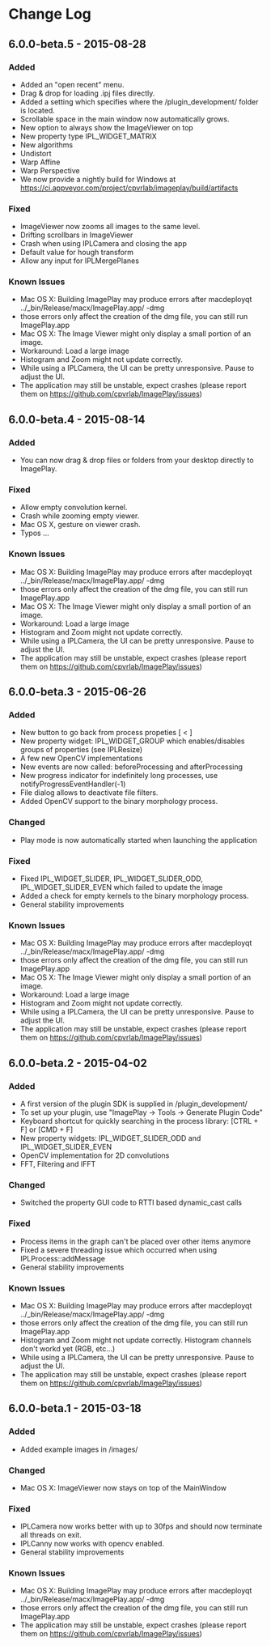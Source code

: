 # Change Log

## 6.0.0-beta.5 - 2015-08-28
### Added
- Added an "open recent" menu.
- Drag & drop for loading .ipj files directly.
- Added a setting which specifies where the /plugin_development/ folder is located.
- Scrollable space in the main window now automatically grows.
- New option to always show the ImageViewer on top
- New property type IPL_WIDGET_MATRIX
- New algorithms
 - Undistort
 - Warp Affine
 - Warp Perspective
- We now provide a nightly build for Windows at https://ci.appveyor.com/project/cpvrlab/imageplay/build/artifacts

### Fixed
- ImageViewer now zooms all images to the same level.
- Drifting scrollbars in ImageViewer
- Crash when using IPLCamera and closing the app
- Default value for hough transform
- Allow any input for IPLMergePlanes

### Known Issues
- Mac OS X: Building ImagePlay may produce errors after macdeployqt ../_bin/Release/macx/ImagePlay.app/ -dmg
 - those errors only affect the creation of the dmg file, you can still run ImagePlay.app
- Mac OS X: The Image Viewer might only display a small portion of an image.
 - Workaround: Load a large image
- Histogram and Zoom might not update correctly.
- While using a IPLCamera, the UI can be pretty unresponsive. Pause to adjust the UI.
- The application may still be unstable, expect crashes (please report them on https://github.com/cpvrlab/ImagePlay/issues)

## 6.0.0-beta.4 - 2015-08-14
### Added
- You can now drag & drop files or folders from your desktop directly to ImagePlay.

### Fixed
- Allow empty convolution kernel.
- Crash while zooming empty viewer.
- Mac OS X, gesture on viewer crash.
- Typos ...

### Known Issues
- Mac OS X: Building ImagePlay may produce errors after macdeployqt ../_bin/Release/macx/ImagePlay.app/ -dmg
 - those errors only affect the creation of the dmg file, you can still run ImagePlay.app
- Mac OS X: The Image Viewer might only display a small portion of an image.
 - Workaround: Load a large image
- Histogram and Zoom might not update correctly.
- While using a IPLCamera, the UI can be pretty unresponsive. Pause to adjust the UI.
- The application may still be unstable, expect crashes (please report them on https://github.com/cpvrlab/ImagePlay/issues)

## 6.0.0-beta.3 - 2015-06-26
### Added
- New button to go back from process propeties [ < ]
- New property widget: IPL_WIDGET_GROUP which enables/disables groups of properties (see IPLResize)
- A few new OpenCV implementations
- New events are now called: beforeProcessing and afterProcessing
- New progress indicator for indefinitely long processes, use notifyProgressEventHandler(-1)
- File dialog allows to deactivate file filters.
- Added OpenCV support to the binary morphology process.

### Changed
- Play mode is now automatically started when launching the application

### Fixed
- Fixed IPL_WIDGET_SLIDER, IPL_WIDGET_SLIDER_ODD, IPL_WIDGET_SLIDER_EVEN which failed to update the image
- Added a check for empty kernels to the binary morphology process.
- General stability improvements

### Known Issues
- Mac OS X: Building ImagePlay may produce errors after macdeployqt ../_bin/Release/macx/ImagePlay.app/ -dmg
 - those errors only affect the creation of the dmg file, you can still run ImagePlay.app
- Mac OS X: The Image Viewer might only display a small portion of an image.
 - Workaround: Load a large image
- Histogram and Zoom might not update correctly.
- While using a IPLCamera, the UI can be pretty unresponsive. Pause to adjust the UI.
- The application may still be unstable, expect crashes (please report them on https://github.com/cpvrlab/ImagePlay/issues)


## 6.0.0-beta.2 - 2015-04-02
### Added
- A first version of the plugin SDK is supplied in /plugin_development/
 - To set up your plugin, use "ImagePlay -> Tools -> Generate Plugin Code"
- Keyboard shortcut for quickly searching in the process library: [CTRL + F] or [CMD + F]
- New property widgets: IPL_WIDGET_SLIDER_ODD and IPL_WIDGET_SLIDER_EVEN
- OpenCV implementation for 2D convolutions
- FFT, Filtering and IFFT

### Changed
- Switched the property GUI code to RTTI based dynamic_cast calls

### Fixed
- Process items in the graph can't be placed over other items anymore
- Fixed a severe threading issue which occurred when using IPLProcess::addMessage
- General stability improvements

### Known Issues
- Mac OS X: Building ImagePlay may produce errors after macdeployqt ../_bin/Release/macx/ImagePlay.app/ -dmg
 - those errors only affect the creation of the dmg file, you can still run ImagePlay.app
- Histogram and Zoom might not update correctly. Histogram channels don't workd yet (RGB, etc...)
- While using a IPLCamera, the UI can be pretty unresponsive. Pause to adjust the UI.
- The application may still be unstable, expect crashes (please report them on https://github.com/cpvrlab/ImagePlay/issues)


## 6.0.0-beta.1 - 2015-03-18
### Added
- Added example images in /images/

### Changed
- Mac OS X: ImageViewer now stays on top of the MainWindow

### Fixed
- IPLCamera now works better with up to 30fps and should now terminate all threads on exit.
- IPLCanny now works with opencv enabled.
- General stability improvements

### Known Issues
- Mac OS X: Building ImagePlay may produce errors after macdeployqt ../_bin/Release/macx/ImagePlay.app/ -dmg
 - those errors only affect the creation of the dmg file, you can still run ImagePlay.app
- The application may still be unstable, expect crashes (please report them on https://github.com/cpvrlab/ImagePlay/issues)
